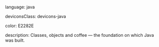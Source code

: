 language: java

deviconsClass: devicons-java

color: E2282E

description: Classes, objects and coffee — the foundation on which Java was built.
